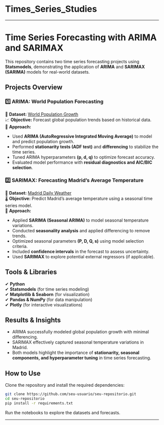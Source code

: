 # Times_Series_Studies


---

# **Time Series Forecasting with ARIMA and SARIMAX**  

This repository contains two time series forecasting projects using **Statsmodels**, demonstrating the application of **ARIMA** and **SARIMAX (SARIMA)** models for real-world datasets.  

## **Projects Overview**  

### **1️⃣ ARIMA: World Population Forecasting**  
📌 **Dataset:** [World Population Growth](https://www.kaggle.com/datasets/maheshmani13/world-population-growth/data)  
📈 **Objective:** Forecast global population trends based on historical data.  
🔧 **Approach:**  
- Used **ARIMA (AutoRegressive Integrated Moving Average)** to model and predict population growth.  
- Performed **stationarity tests (ADF test)** and **differencing** to stabilize the time series.  
- Tuned ARIMA hyperparameters **(p, d, q)** to optimize forecast accuracy.  
- Evaluated model performance with **residual diagnostics and AIC/BIC selection**.  

### **2️⃣ SARIMAX: Forecasting Madrid’s Average Temperature**  
📌 **Dataset:** [Madrid Daily Weather](https://www.kaggle.com/datasets/mahdiehhajian/madrid-daily-weather)  
🌡 **Objective:** Predict Madrid’s average temperature using a seasonal time series model.  
🔧 **Approach:**  
- Applied **SARIMA (Seasonal ARIMA)** to model seasonal temperature variations.  
- Conducted **seasonality analysis** and applied differencing to remove trends.  
- Optimized seasonal parameters **(P, D, Q, s)** using model selection criteria.  
- Included **confidence intervals** in the forecast to assess uncertainty.  
- Used **SARIMAX** to explore potential external regressors (if applicable).  

## **Tools & Libraries**  
✔ **Python**  
✔ **Statsmodels** (for time series modeling)  
✔ **Matplotlib & Seaborn** (for visualization)  
✔ **Pandas & NumPy** (for data manipulation)  
✔ **Plotly** (for interactive visualizations)  

## **Results & Insights**  
- ARIMA successfully modeled global population growth with minimal differencing.  
- SARIMAX effectively captured seasonal temperature variations in Madrid.  
- Both models highlight the importance of **stationarity, seasonal components, and hyperparameter tuning** in time series forecasting.  

## **How to Use**  
Clone the repository and install the required dependencies:  
```bash
git clone https://github.com/seu-usuario/seu-repositorio.git
cd seu-repositorio
pip install -r requirements.txt
```
Run the notebooks to explore the datasets and forecasts.  


---  
